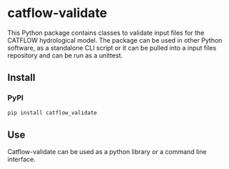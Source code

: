 # catflow-validate

This Python package contains classes to validate input files for the CATFLOW hydrological model.
The package can be used in other Python software, as a standalone CLI script or it can be 
pulled into a input files repository and can be run as a unittest.

## Install

### PyPI

```bash
pip install catflow_validate
```

## Use

Catflow-validate can be used as a python library or a command line interface. 